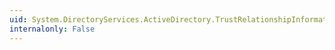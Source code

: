 ```yaml
---
uid: System.DirectoryServices.ActiveDirectory.TrustRelationshipInformation.TrustDirection
internalonly: False
---
```

